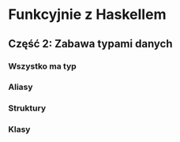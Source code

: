 # Funkcyjnie z Haskellem
## Część 2: Zabawa typami danych
### Wszystko ma typ
### Aliasy
### Struktury
### Klasy